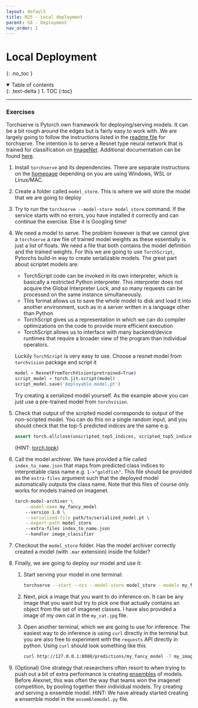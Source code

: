 ```yaml
---
layout: default
title: M25 - Local deployment
parent: S8 - Deployment
nav_order: 1
---
```


# Local Deployment
{: .no_toc }

<details open markdown="block">
  <summary>
    Table of contents
  </summary>
  {: .text-delta }
1. TOC
{:toc}
</details>

---

### Exercises

Torchserve is Pytorch own framework for deploying/serving models. It can be a bit rough around the edges but
is fairly easy to work with. We are largely going to follow the instructions listed in the
[readme file](https://github.com/pytorch/serve/blob/master/README.md#serve-a-model) for torchserve. The intention
is to serve a Resnet type neural network that is trained for classification on [ImageNet](https://www.image-net.org/).
Additional documentation can be found [here](https://pytorch.org/serve/).

1. Install `torchserve` and its dependencies. There are separate instructions on the
   [homepage](https://github.com/pytorch/serve) depending on you are using Windows, WSL or Linux/MAC.

2. Create a folder called `model_store`. This is where we will store the model that we are going to deploy

3. Try to run the `torchserve --model-store model_store` command. If the service starts with no errors, you
   have installed it correctly and can continue the exercise. Else it is Googling time!

4. We need a model to serve. The problem however is that we cannot give a `torchserve` a raw file of trained
   model weights as these essentially is just a list of floats. We need a file that both contains the model
   definition and the trained weights. For this we are going to use `TorchScript`, Pytorchs build-in way
   to create serializable models. The great part about scriptet models are:

   * TorchScript code can be invoked in its own interpreter, which is basically a restricted Python interpreter.
     This interpreter does not acquire the Global Interpreter Lock, and so many requests can be processed on the
     same instance simultaneously.
   * This format allows us to save the whole model to disk and load it into another environment, such as in a
     server written in a language other than Python
   * TorchScript gives us a representation in which we can do compiler optimizations on the code to provide
     more efficient execution
   * TorchScript allows us to interface with many backend/device runtimes that require a broader view of the
     program than individual operators.

   Luckily `TorchScript` is very easy to use. Choose a resnet model from `torchvision` package and script it

   ```python
   model = ResnetFromTorchVision(pretrained=True)
   script_model = torch.jit.script(model)
   script_model.save('deployable_model.pt')
   ```

   Try creating a serialized model yourself. As the example above you can just use a pre-trained model
   from `torchvision`.

5. Check that output of the scripted model corresponds to output of the non-scripted model. You can do this on
   a single random input, and you should check that the top-5 predicted indices are the same e.g.

   ```python
   assert torch.allclose(unscripted_top5_indices, scripted_top5_indices)
   ```
   (HINT: [torch.topk](https://pytorch.org/docs/stable/generated/torch.topk.html))

6. Call the model archiver. We have provided a file called `index_to_name.json` that maps from predicted class
   indices to interpretable class name e.g. `1->"goldfish"`. This file should be provided as the `extra-files`
   argument such that the deployed model automatically outputs the class name. Note that this files of course
   only works for models trained on imagenet.

   ```bash
   torch-model-archiver \
       --model-name my_fancy_model
       --version 1.0 \
       --serialized-file path/to/serialized_model.pt \
       --export-path model_store
       --extra-files index_to_name.json
       --handler image_classifier
   ```

7. Checkout the `model_store` folder. Has the model archiver correctly created a model (with `.mar` extension)
   inside the folder?

8. Finally, we are going to deploy our model and use it:

   1. Start serving your model in one terminal:

        ```bash
        torchserve --start --ncs --model-store model_store --models my_fancy_model=my_fancy_model.mar
        ```

   2. Next, pick a image that you want to do inference on. It can be any image that you want but try to pick
        one that actually contains an object from the set of imagenet classes. I have also provided a image of
        my own cat in the `my_cat.jpg` file.

   3. Open another terminal, which we are going to use for inference. The easiest way to do inference is using
        `curl` directly in the terminal but you are also free to experiment with the `requests` API directly in
        python. Using `curl` should look something like this

        ```bash
        curl http://127.0.0.1:8080/predictions/my_fancy_model -T my_image.jpg
        ```

9. (Optional) One strategy that researchers often resort to when trying to push out a bit of extra performance
   is creating [ensembles](https://en.wikipedia.org/wiki/Ensemble_learning) of models. Before Alexnet, this was often the
   way that teams won the imagenet competition, by pooling together their individual models. Try creating and serving
   a ensemble model. HINT: We have already started creating a ensemble model in the `ensemblemodel.py` file.
